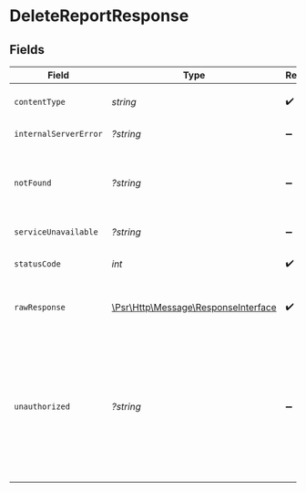 # DeleteReportResponse


## Fields

| Field                                                                                                                                                                                       | Type                                                                                                                                                                                        | Required                                                                                                                                                                                    | Description                                                                                                                                                                                 |
| ------------------------------------------------------------------------------------------------------------------------------------------------------------------------------------------- | ------------------------------------------------------------------------------------------------------------------------------------------------------------------------------------------- | ------------------------------------------------------------------------------------------------------------------------------------------------------------------------------------------- | ------------------------------------------------------------------------------------------------------------------------------------------------------------------------------------------- |
| `contentType`                                                                                                                                                                               | *string*                                                                                                                                                                                    | :heavy_check_mark:                                                                                                                                                                          | HTTP response content type for this operation                                                                                                                                               |
| `internalServerError`                                                                                                                                                                       | *?string*                                                                                                                                                                                   | :heavy_minus_sign:                                                                                                                                                                          | **Internal Server Error**<br/>                                                                                                                                                              |
| `notFound`                                                                                                                                                                                  | *?string*                                                                                                                                                                                   | :heavy_minus_sign:                                                                                                                                                                          | **Not Found**\<br/>\<br/>When you'll get `404 Not Found` response:<br/>- The Report doesn't exist.<br/>                                                                                     |
| `serviceUnavailable`                                                                                                                                                                        | *?string*                                                                                                                                                                                   | :heavy_minus_sign:                                                                                                                                                                          | **Service Unavailable**<br/>                                                                                                                                                                |
| `statusCode`                                                                                                                                                                                | *int*                                                                                                                                                                                       | :heavy_check_mark:                                                                                                                                                                          | HTTP response status code for this operation                                                                                                                                                |
| `rawResponse`                                                                                                                                                                               | [\Psr\Http\Message\ResponseInterface](https://www.php-fig.org/psr/psr-7/#33-psrhttpmessageresponseinterface)                                                                                | :heavy_check_mark:                                                                                                                                                                          | Raw HTTP response; suitable for custom response parsing                                                                                                                                     |
| `unauthorized`                                                                                                                                                                              | *?string*                                                                                                                                                                                   | :heavy_minus_sign:                                                                                                                                                                          | **Unauthorized**\<br/>\<br/>When you'll get `401 Unauthorized` response:<br/>- The User or Application Token is invalid.<br/>- The User or Application Token doesn't have permission to delete the Report.<br/> |